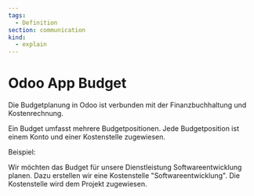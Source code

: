 ```yaml
---
tags:
  - Definition
section: communication
kind:
  - explain
---
```


# Odoo App Budget

Die Budgetplanung in Odoo ist verbunden mit der Finanzbuchhaltung und Kostenrechnung.

Ein Budget umfasst mehrere Budgetpositionen. Jede Budgetposition ist einem Konto und einer Kostenstelle zugewiesen.

Beispiel:

Wir möchten das Budget für unsere Dienstleistung Softwareentwicklung planen. Dazu erstellen wir eine Kostenstelle "Softwareentwicklung". Die Kostenstelle wird dem Projekt zugewiesen.

